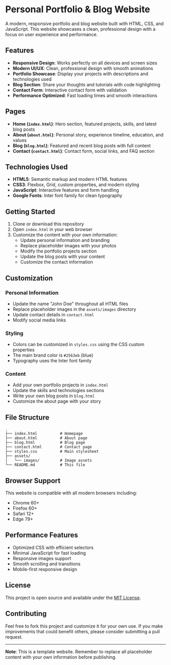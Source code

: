 # Personal Portfolio & Blog Website

A modern, responsive portfolio and blog website built with HTML, CSS, and JavaScript. This website showcases a clean, professional design with a focus on user experience and performance.

## Features

- **Responsive Design**: Works perfectly on all devices and screen sizes
- **Modern UI/UX**: Clean, professional design with smooth animations
- **Portfolio Showcase**: Display your projects with descriptions and technologies used
- **Blog Section**: Share your thoughts and tutorials with code highlighting
- **Contact Form**: Interactive contact form with validation
- **Performance Optimized**: Fast loading times and smooth interactions

## Pages

- **Home (`index.html`)**: Hero section, featured projects, skills, and latest blog posts
- **About (`about.html`)**: Personal story, experience timeline, education, and values
- **Blog (`blog.html`)**: Featured and recent blog posts with full content
- **Contact (`contact.html`)**: Contact form, social links, and FAQ section

## Technologies Used

- **HTML5**: Semantic markup and modern HTML features
- **CSS3**: Flexbox, Grid, custom properties, and modern styling
- **JavaScript**: Interactive features and form handling
- **Google Fonts**: Inter font family for clean typography

## Getting Started

1. Clone or download this repository
2. Open `index.html` in your web browser
3. Customize the content with your own information:
   - Update personal information and branding
   - Replace placeholder images with your photos
   - Modify the portfolio projects section
   - Update the blog posts with your content
   - Customize the contact information

## Customization

### Personal Information
- Update the name "John Doe" throughout all HTML files
- Replace placeholder images in the `assets/images` directory
- Update contact details in `contact.html`
- Modify social media links

### Styling
- Colors can be customized in `styles.css` using the CSS custom properties
- The main brand color is `#2563eb` (blue)
- Typography uses the Inter font family

### Content
- Add your own portfolio projects in `index.html`
- Update the skills and technologies sections
- Write your own blog posts in `blog.html`
- Customize the about page with your story

## File Structure

```
.
├── index.html          # Homepage
├── about.html          # About page
├── blog.html           # Blog page
├── contact.html        # Contact page
├── styles.css          # Main stylesheet
├── assets/
│   └── images/         # Image assets
└── README.md           # This file
```

## Browser Support

This website is compatible with all modern browsers including:
- Chrome 60+
- Firefox 60+
- Safari 12+
- Edge 79+

## Performance Features

- Optimized CSS with efficient selectors
- Minimal JavaScript for fast loading
- Responsive images support
- Smooth scrolling and transitions
- Mobile-first responsive design

## License

This project is open source and available under the [MIT License](LICENSE).

## Contributing

Feel free to fork this project and customize it for your own use. If you make improvements that could benefit others, please consider submitting a pull request.

---

**Note**: This is a template website. Remember to replace all placeholder content with your own information before publishing.